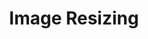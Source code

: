 ---
pcx_content_type: navigation
title: Image Resizing
external_link: /images/image-resizing/
weight: 2
_build:
  publishResources: false
  render: never
---